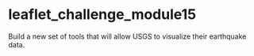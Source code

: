 # leaflet_challenge_module15
Build a new set of tools that will allow USGS to visualize their earthquake data.
